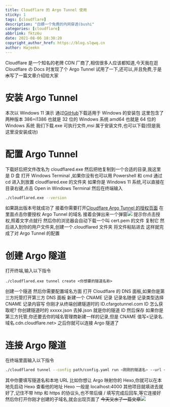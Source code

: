 ```yaml
---
title: Cloudflare 的 Argo Tunnel 使用
sticky: 1
tags: [cloudflare]
description: "白嫖一个免费的内网穿透(bushi"
categories: [cloudflare]
abbrlink: fktz6u
date: 2021-08-06 18:38:20
copyright_author_href: https://blog.slqwq.cn
author: Hajeekn
---
```


Cloudflare 是一个知名的老牌 CDN 厂商了,相信很多人应该都知道,今天我在逛 Cloudflare の Docs 时发现了个 Argo Tunnel 试用了一下,还可以,并且免费,于是~~水~~写了一篇文章介绍给大家

# 安装 Argo Tunnel

本次以 Windows 11 演示
通过[GitHub](https://github.com/cloudflare/cloudflared/releases)下载适用于 Windows 的安装包
这里包含了两种版本
386=i1386 也就是 32 位的 Windows 系统
amd64 也就是 64 位的 Windows 系统
我们下载.exe 可执行文件,msi 属于安装文件,也可以下载(但是我这里没安装成功)

# 配置 Argo Tunnel

下载好后把文件改名为 cloudflared.exe
然后把他复制到一个合适的目录,我这里是 D 盘
打开 Windows Terminal ,如果你没有也可以用 Powershell 和 cmd
通过 cd 进入到放置 cloudflared.exe 的文件夹
如果你是 Windows 11 系统,可以直接在目录右键,点击 Open in Windows Terminal
然后在终端输入

```bash
./cloudflared.exe --version
```

如果跳出版本号就成功了
接着你需要打开[Cloudflare Argo Tunnel 的授权页面](https://dash.cloudflare.com/argotunnel)
在里面点击你要授权 Argo Tunnel 的域名
接着会弹出来一个弹窗![](https://rmt.ladydaily.com/fetch/hajeekn/storage/202204171116532.png#crop=0&crop=0&crop=1&crop=1&id=y8s2F&originHeight=219&originWidth=1050&originalType=binary&ratio=1&rotation=0&showTitle=false&status=done&style=none&title=)
提示你点击授权,照着文字点就行
然后你的浏览器会自动下载一个叫 cert.pem 的文件
复制它
然后进入到你的用户文件夹,创建一个.cloudflared 文件夹
将文件粘贴进去
这样就完成了对 Argo Tunnel 的配置

# 创建 Argo 隧道

打开终端,输入以下指令

```
./cloudflared.exe tunnel create <你想要的隧道名称>
```

创建一个隧道
然后你需要配置域名方面
打开 Cloudflare 的 DNS 面板,如果你是第三方托管打开第三方 DNS 面板
新建一个 CNAME 记录
记录名随便
记录类型选择 CNAME
记录内容写 你刚才从终端创建隧道时的 ID.cfargotunnel.com
ID 怎么获取呢?
你创建隧道时的 xxxxx.json 去掉.json 就是你的隧道 ID
然后保存
如果你是第三方托管,你还要去你的域名管理商新建一样的记录,但是 CNAME 值写<记录名.域名.cdn.cloudflare.net>
之后你就可以连接 Argo 隧道了

# 连接 Argo 隧道

在终端里面输入以下指令

```bash
./cloudflared tunnel --config path/config.yaml run <刚刚的隧道名> --url <本地URL(可以带端口)>
```

其中你要填写隧道名和本地 URL
比如你想让 Argo 映射你的 Hexo,你就可以在本地先启动 Hexo 查看他的地址
Hexo 一般是 localhost:4000
其他项目就填进去就好了,记住不带 http 和 https 的协议头,也不带后缀 /
填写完成后回车,等它连接好
然后你打开你刚才创建的子域名,就会出现页面了
~~今天又水了一篇文章~~![](https://rmt.ladydaily.com/fetch/hajeekn/storage/202204171116141.png#crop=0&crop=0&crop=1&crop=1&id=OXws5&originHeight=43&originWidth=42&originalType=binary&ratio=1&rotation=0&showTitle=false&status=done&style=none&title=)
